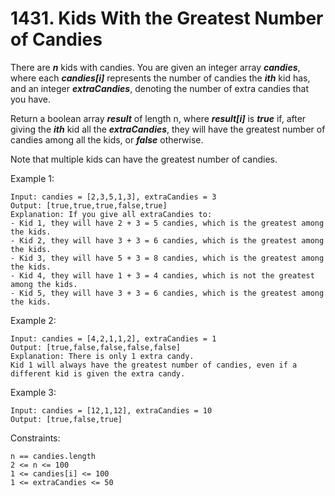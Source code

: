 # 1431. Kids With the Greatest Number of Candies

There are ***n*** kids with candies. You are given an integer array ***candies***, where each ***candies[i]*** represents the number of candies the ***ith*** kid has, and an integer ***extraCandies***, denoting the number of extra candies that you have.

Return a boolean array ***result*** of length n, where ***result[i]*** is ***true*** if, after giving the ***ith*** kid all the ***extraCandies***, they will have the greatest number of candies among all the kids, or ***false*** otherwise.

Note that multiple kids can have the greatest number of candies.

Example 1:

```
Input: candies = [2,3,5,1,3], extraCandies = 3
Output: [true,true,true,false,true] 
Explanation: If you give all extraCandies to:
- Kid 1, they will have 2 + 3 = 5 candies, which is the greatest among the kids.
- Kid 2, they will have 3 + 3 = 6 candies, which is the greatest among the kids.
- Kid 3, they will have 5 + 3 = 8 candies, which is the greatest among the kids.
- Kid 4, they will have 1 + 3 = 4 candies, which is not the greatest among the kids.
- Kid 5, they will have 3 + 3 = 6 candies, which is the greatest among the kids.
```

Example 2:

```
Input: candies = [4,2,1,1,2], extraCandies = 1
Output: [true,false,false,false,false] 
Explanation: There is only 1 extra candy.
Kid 1 will always have the greatest number of candies, even if a different kid is given the extra candy.
```

Example 3:

```
Input: candies = [12,1,12], extraCandies = 10
Output: [true,false,true]
```

Constraints:

```
n == candies.length
2 <= n <= 100
1 <= candies[i] <= 100
1 <= extraCandies <= 50
```
